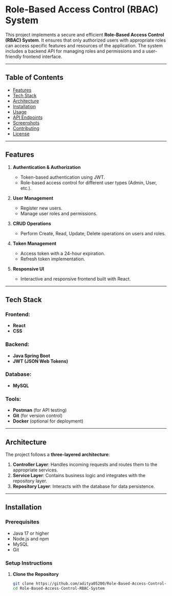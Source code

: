 # **Role-Based Access Control (RBAC) System**  

This project implements a secure and efficient **Role-Based Access Control (RBAC) System**. It ensures that only authorized users with appropriate roles can access specific features and resources of the application. The system includes a backend API for managing roles and permissions and a user-friendly frontend interface.  

---

## **Table of Contents**  

- [Features](#features)  
- [Tech Stack](#tech-stack)  
- [Architecture](#architecture)  
- [Installation](#installation)  
- [Usage](#usage)  
- [API Endpoints](#api-endpoints)  
- [Screenshots](#screenshots)  
- [Contributing](#contributing)  
- [License](#license)  

---

## **Features**  

1. **Authentication & Authorization**  
   - Token-based authentication using JWT.  
   - Role-based access control for different user types (Admin, User, etc.).  

2. **User Management**  
   - Register new users.  
   - Manage user roles and permissions.  

3. **CRUD Operations**  
   - Perform Create, Read, Update, Delete operations on users and roles.  

4. **Token Management**  
   - Access token with a 24-hour expiration.  
   - Refresh token implementation.  

5. **Responsive UI**  
   - Interactive and responsive frontend built with React.  

---

## **Tech Stack**  

### **Frontend**:  
- **React**  
- **CSS**  

### **Backend**:  
- **Java Spring Boot**  
- **JWT (JSON Web Tokens)**  

### **Database**:  
- **MySQL**  

### **Tools**:  
- **Postman** (for API testing)  
- **Git** (for version control)  
- **Docker** (optional for deployment)  

---

## **Architecture**  

The project follows a **three-layered architecture**:  
1. **Controller Layer**: Handles incoming requests and routes them to the appropriate services.  
2. **Service Layer**: Contains business logic and integrates with the repository layer.  
3. **Repository Layer**: Interacts with the database for data persistence.  

---

## **Installation**  

### **Prerequisites**  
- Java 17 or higher  
- Node.js and npm  
- MySQL  
- Git  

### **Setup Instructions**  

1. **Clone the Repository**  
   ```bash
   git clone https://github.com/aditya05200/Role-Based-Access-Control-RBAC-System.git
   cd Role-Based-Access-Control-RBAC-System
